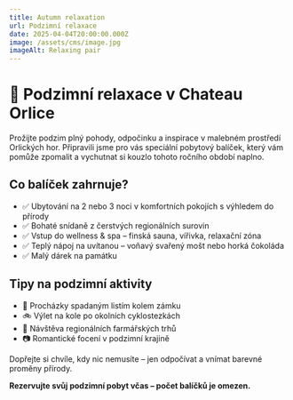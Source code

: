 ```yaml
---
title: Autumn relaxation
url: Podzimní relaxace
date: 2025-04-04T20:00:00.000Z
image: /assets/cms/image.jpg
imageAlt: Relaxing pair
---
```

# 🍂 Podzimní relaxace v Chateau Orlice

Prožijte podzim plný pohody, odpočinku a inspirace v malebném prostředí Orlických hor. Připravili jsme pro vás speciální pobytový balíček, který vám pomůže zpomalit a vychutnat si kouzlo tohoto ročního období naplno.

## Co balíček zahrnuje?

- ✅ Ubytování na 2 nebo 3 noci v komfortních pokojích s výhledem do přírody
- ✅ Bohaté snídaně z čerstvých regionálních surovin
- ✅ Vstup do wellness & spa – finská sauna, vířivka, relaxační zóna
- ✅ Teplý nápoj na uvítanou – voňavý svařený mošt nebo horká čokoláda
- ✅ Malý dárek na památku

## Tipy na podzimní aktivity

- 🍁 Procházky spadaným listím kolem zámku
- 🚲 Výlet na kole po okolních cyklostezkách
- 🎃 Návštěva regionálních farmářských trhů
- 📷 Romantické focení v podzimní krajině

Dopřejte si chvíle, kdy nic nemusíte – jen odpočívat a vnímat barevné proměny přírody.

**Rezervujte svůj podzimní pobyt včas – počet balíčků je omezen.**
